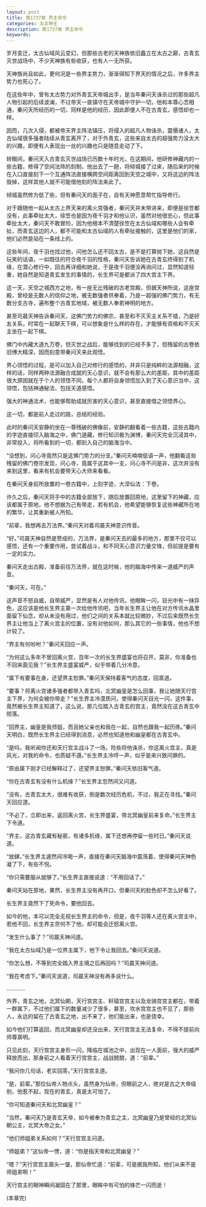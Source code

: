 ```yaml
---
layout: post
title: 第1737章 界主命令
categories: 太古神王
description: 第1737章 界主命令
keywords:
---
```


岁月变迁，太古仙域风云变幻，但那些古老的天神族依旧矗立在太古之巅，古青玄灭世战场中，不少天神族有些收获，也有人一无所获。

天神族尚且如此，更何况是一些界主势力，渐渐得知下界天的情况之后，许多界主势力也死心了。

在这些年中，曾有太古势力对外青玄天帝城出手，是当年秦问天诛杀过的那些超凡人物引起的后续波澜，不过帝天一直镇守在天帝城中守护一切，他和本尊心念相通，秦问天所经历的一切，同样是他的经历，因此即便人不在古青玄，感悟却也一样。

因而，几次入侵，都被帝天界主阵法镇压，将侵入的超凡人物诛杀，震慑诸人，太古仙域很多强者陆续从青玄离开了，对于外青玄，这些来自太古的超强势力没太大的兴趣，即便有人表现出一丝的兴趣也只是随意走动了下。

转眼间，秦问天入古青玄灭世战场已历数十年时光，在这期间，他研修神藏内的一些古籍，修得了空间法阵的刻制，他出去了一趟，将倾城接了过来，随后来的时候在入口直接刻下一个互通阵法直接横跨空间距离回到天空之城中，又将这边的阵法毁掉，这样其他人就不可能借他刻的阵法来此了。

倾城虽然修为低了些，但有秦问天的面子在，自有天神愿意帮忙指导修行。

对于跟随他一起从太古上界天来的离火宫强者，秦问天并未带进来，即便是徐笠都没有，此事牵扯太大，徐笠也是因为夜千羽才和他认识，虽然对他很忠心，但此事牵扯太大，秦问天不敢冒险，因为他根本不清楚徐笠在太古仙域和哪些人会有牵扯，而青玄这边的人，都不可能和太古仙域的人有牵扯接触的，这里是他们的家，他们必然是站在一条线上的。

这些年间，夜千羽也找过他，问他怎么还不回太古，是不是打算抛下她，这自然是玩笑的话语，一如既往的符合夜千羽的性格，秦问天告诉她在古青玄终得到了机缘，在潜心修行中，回去再详细和她说，于是夜千羽便没再询问过，显然知道轻重，她自然是知道青玄发生的事情的，长生界可是都派了四大宫主下界。

这一天，天空之城西方之地，有一座无比残破的古老宫殿，但据天神所说，这座宫殿，曾经是无数人的信仰之地，被无数强者供奉着，乃是一超强的佛门势力，有无数分支古寺，遍布整个古青玄地域，被无数人奉若神明的地方。

甚至司晨天神告诉秦问天，这佛门势力的佛宗，甚至和不灭天主关系不错，乃是好友关系，时常在一起聊天下棋，可以想象是什么样的存在，才能够有资格和不灭天主坐在一起下棋。

佛门中内藏大道九万卷，但灭世之战后，能够找到的已经不多了，但残留的古卷依旧博大精深，因而刻意带秦问天来此观悟。

界心领悟的过程，是可以加入自己对修行的感悟的，并非只是纯粹的法源相融，这样的话，同样两种法源融合成就的天心意识，就不会有那么大的差距，其中的差距很大原因就在于个人的领悟不同，每个人都将自身领悟加入到了天心意识当中，这领悟，包括神通秘法、包括天道感悟。

强大的神通法术，也能够帮助成就厉害的天心意识，甚至直接借之领悟界心。

这一切，都是前人走过的路，总结的经验。

此时的秦问天安静的坐在一尊残破的佛像前，安静的翻看着一些古籍，这些古籍内的字迹直接印入脑海之中，佛门道藏，修行知识极为渊博，秦问天完全沉浸其中，非常投入，将所看到的一切，都刻入自己的脑海当中。

“没想到，问心寺竟然只是这佛门势力的分支。”秦问天喃喃低语一声，他翻看这些残留的佛门卷宗发现，问心寺，竟属于这其中一支，问心寺不问是非，这次并没有来到这里，看来有机会要带天心大师来看看。

在秦问天身前所放置的一卷古籍中，上刻字迹，大涅仙法：下卷。

许久之后，秦问天将手中的古籍全部放下，随后放置回原地，这里留下的神藏，应该都属于原地，他不想据为己有带走，若有机会，他希望能够恢复这些神藏所在地的繁华，让其重新被人所知。

“前辈，我想再去万法界。”秦问天对着司晨天神意识传音。

“好。”司晨天神自然是赞成的，万法界，是秦问天去的最多的地方，那里不仅可以感悟，还有一个重要作用，尝试着战斗，和不同天心意识力量交锋，但前提是要有一定的实力。

秦问天走出古殿，准备前往万法界，就在这时候，他的脑海中传来一道威严的声音。

“秦问天，可在。”

这声音不怒自威，自带威严，显然是有人对他传讯，他眼眸一闪，目光中有一抹异色，这应该是他长生界主第一次给他传讯吧，当年长生界主让他在对方传讯水晶里面留下仙念，却从未没有用过，他们之间的关系本就比较微妙，不过后来既然长生界主让他当上了离火宫主的位置，没有对他如何，那么其它的一些事情，他也不想计较了。

“界主有何吩咐？”秦问天回应一声。

“为何这么多年不曾回离火宫，百年一次的长生界盛宴也将召开，莫非，你准备也不回来面见我？”长生界主盛宴威严，似乎带着几分冷意。

“属下有要事在身，还望界主恕罪。”秦问天保持着客气的态度，回禀道。

“要事？将离火宫诸多强者都带入青玄吗，北冥幽皇是怎么回事，我让她随天行宫主下界，为何会被你带走？”长生界主冷漠质问，使得秦问天目光一闪，这件事，竟然被长生界主知道了，这么说，那几位踏入古青玄的宫主，竟然没在这古青玄中陨落。

“回界主，幽皇是我师姐，而且她父亲也和我在一起，自然也跟我一起历练。”秦问天明白，既然长生界主已经得到消息，必然也知道他和幽皇都在古青玄中。

“是吗，我听闻你还和天行宫主战斗了一场，险些将他诛杀，你这离火宫主，真是风光，对我的命令，也质疑不遵。”长生界主冷哼一声，似乎是来兴致问罪的。

“原由属下刚才已经解释过了，还望界主恕罪。”秦问天依旧客气道。

“你在古青玄有没有什么机缘？”长生界主忽然间又问道。

“没有，古青玄太大，很难有收获，倒是数次经历危机，不过，我正在寻找。”秦问天回应道。

“不必了，立即出来，返回离火宫，长生界盛宴，带北冥幽皇前来复命。”长生界主下令道。

“界主，这古青玄藏有秘密，有诸多机缘，属下还想再停留一些时日。”秦问天说道。

“放肆。”长生界主遽然间冷喝一声，直接在秦问天脑海中震荡着，使得秦问天神色凝了下，有些不悦。

“你只需要服从就够了。”长生界主直接说道：“不用回话了。”

秦问天站在原地，果然，长生界主没有再开口，但秦问天的脸色却不怎么好看了。

长生界主竟然下了死命令，要他回去。

如今的他，本可以完全无视长生界主的命令，但是，夜千羽等人还在离火宫主中，若他不回，长生界主奈何不了他，却可能会迁怒离火宫。

“发生什么事了？”司晨天神问道。

“我在太古仙域乃是一位界主属下，他下令让我回去。”秦问天说道。

“你怎么想，不等到完全踏入界主境之后再回吗？”司晨天神问道。

“我在考虑下。”秦问天说道，司晨天神没有再多说什么。

…………

外界，青玄之地，北冥仙朝，天行宫宫主、轩辕宫宫主以及龙骑宫宫主都在，带着一群属下，不过他们属下的数量减少了很多，甚至，坎水宫宫主也不见了，那些人，永远的留在了古青玄之地，出不来了，他们能出来，也是侥幸。

如今他们打算返回，而北冥幽皇却还没出来，天行宫宫主无法复命，不得不提前向师尊禀明。

只见此刻，天行宫宫主身形一闪，降临在城池之中，出现在一人面前，强大的威严释放而出，那身前之人看着天行宫宫主，战战兢兢，道：“前辈。”

“我问你几句话，老实回答。”天行宫宫主道。

“是，前辈。”那位仙帝人物点头，虽然身为仙帝，但眼前之人，绝对是古之大帝级别，他惹不起，现在的青玄，真是太可怕了。

“你可知道秦问天和北冥幽皇？”

“当然，秦问天乃是青玄天帝，如今被奉为青玄之主，北冥幽皇乃是曾经的北冥仙朝公主，北冥大帝之女。”

“他们师姐弟关系如何？”天行宫宫主问道。

“师姐弟？”这仙帝一愣，道：“你是指天帝和北冥幽皇？”

“嗯？”天行宫宫主眉头一皱，那仙帝忙道：“前辈，可是据我所知，他们从来不是师姐弟啊！”

天行宫主的眼神瞬间凝固在了那里，眼眸中有可怕的锋芒一闪而逝！



(本章完)

